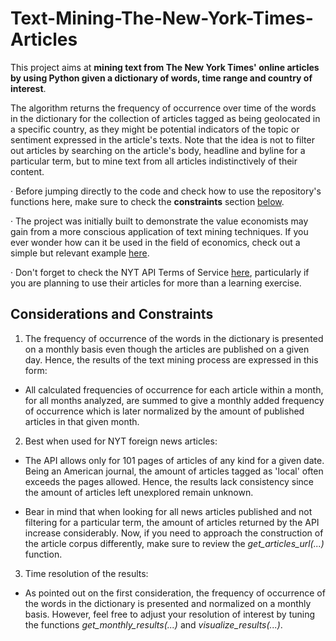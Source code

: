 # Text-Mining-The-New-York-Times-Articles

This project aims at **mining text from The New York Times' online articles by using Python given a dictionary of words, time range and country of interest**.

The algorithm returns the frequency of occurrence over time of the words in the dictionary for the collection of articles tagged as being geolocated in a specific country, as they might be potential indicators of the topic or sentiment expressed in the article's texts. Note that the idea is not to filter out articles by searching on the article's body, headline and byline for a particular term, but to mine text from all articles indistinctively of their content.

· Before jumping directly to the code and check how to use the repository's functions here, make sure to check the **constraints** section [below](https://github.com/nilmolne/Text-Mining-The-New-York-Times-Articles/blob/master/README.md#considerations-and-constraints).

· The project was initially built to demonstrate the value economists may gain from a more conscious application of text mining techniques. If you ever wonder how can it be used in the field of economics, check out a simple but relevant example [here](https://github.com/nilmolne/Text-Mining-The-New-York-Times-Articles/tree/master/Example%20in%20Economics#application-example-in-economics).

· Don't forget to check the NYT API Terms of Service [here](https://developer.nytimes.com/tou), particularly if you are planning to use their articles for more than a learning exercise.

## Considerations and Constraints

1. The frequency of occurrence of the words in the dictionary is presented on a monthly basis even though the articles are published on a given day. Hence, the results of the text mining process are expressed in this form:
  
  * All calculated frequencies of occurrence for each article within a month, for all months analyzed, are summed to give a monthly added frequency of occurrence which is later normalized by the amount of published articles in that given month.
 

2. Best when used for NYT foreign news articles:

  * The API allows only for 101 pages of articles of any kind for a given date. Being an American journal, the amount of articles tagged as 'local' often exceeds the pages allowed. Hence, the results lack consistency since the amount of articles left unexplored remain unknown. 
  
  * Bear in mind that when looking for all news articles published and not filtering for a particular term, the amount of articles returned by the API increase considerably. Now, if you need to approach the construction of the article corpus differently, make sure to review the *get_articles_url(...)* function.


3. Time resolution of the results:

  * As pointed out on the first consideration, the frequency of occurrence of the words in the dictionary is presented and normalized on a monthly basis. However, feel free to adjust your resolution of interest by tuning the functions *get_monthly_results(...)* and *visualize_results(...)*.

